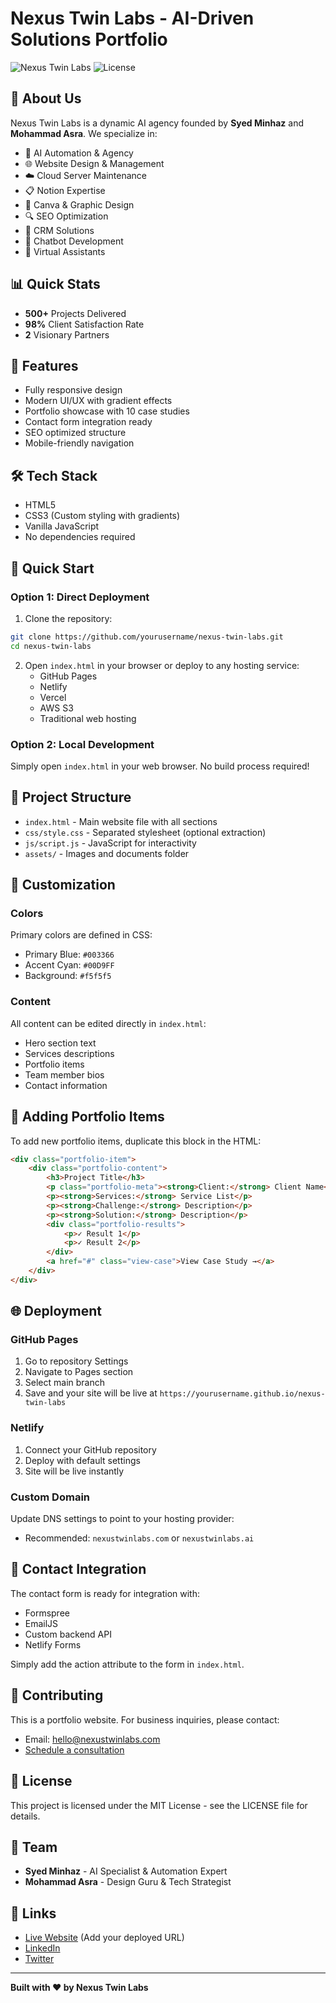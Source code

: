 # Nexus Twin Labs - AI-Driven Solutions Portfolio

![Nexus Twin Labs](https://img.shields.io/badge/Status-Active-success)
![License](https://img.shields.io/badge/License-MIT-blue)

## 🚀 About Us

Nexus Twin Labs is a dynamic AI agency founded by **Syed Minhaz** and **Mohammad Asra**. We specialize in:

- 🤖 AI Automation & Agency
- 🌐 Website Design & Management
- ☁️ Cloud Server Maintenance
- 📋 Notion Expertise
- 🎨 Canva & Graphic Design
- 🔍 SEO Optimization
- 💼 CRM Solutions
- 💬 Chatbot Development
- 🤝 Virtual Assistants

## 📊 Quick Stats

- **500+** Projects Delivered
- **98%** Client Satisfaction Rate
- **2** Visionary Partners

## 🌟 Features

- Fully responsive design
- Modern UI/UX with gradient effects
- Portfolio showcase with 10 case studies
- Contact form integration ready
- SEO optimized structure
- Mobile-friendly navigation

## 🛠️ Tech Stack

- HTML5
- CSS3 (Custom styling with gradients)
- Vanilla JavaScript
- No dependencies required

## 🚀 Quick Start

### Option 1: Direct Deployment

1. Clone the repository:
```bash
git clone https://github.com/yourusername/nexus-twin-labs.git
cd nexus-twin-labs
```

2. Open `index.html` in your browser or deploy to any hosting service:
   - GitHub Pages
   - Netlify
   - Vercel
   - AWS S3
   - Traditional web hosting

### Option 2: Local Development

Simply open `index.html` in your web browser. No build process required!

## 📁 Project Structure

- `index.html` - Main website file with all sections
- `css/style.css` - Separated stylesheet (optional extraction)
- `js/script.js` - JavaScript for interactivity
- `assets/` - Images and documents folder

## 🎨 Customization

### Colors
Primary colors are defined in CSS:
- Primary Blue: `#003366`
- Accent Cyan: `#00D9FF`
- Background: `#f5f5f5`

### Content
All content can be edited directly in `index.html`:
- Hero section text
- Services descriptions
- Portfolio items
- Team member bios
- Contact information

## 📝 Adding Portfolio Items

To add new portfolio items, duplicate this block in the HTML:
```html
<div class="portfolio-item">
    <div class="portfolio-content">
        <h3>Project Title</h3>
        <p class="portfolio-meta"><strong>Client:</strong> Client Name</p>
        <p><strong>Services:</strong> Service List</p>
        <p><strong>Challenge:</strong> Description</p>
        <p><strong>Solution:</strong> Description</p>
        <div class="portfolio-results">
            <p>✓ Result 1</p>
            <p>✓ Result 2</p>
        </div>
        <a href="#" class="view-case">View Case Study →</a>
    </div>
</div>
```

## 🌐 Deployment

### GitHub Pages
1. Go to repository Settings
2. Navigate to Pages section
3. Select main branch
4. Save and your site will be live at `https://yourusername.github.io/nexus-twin-labs`

### Netlify
1. Connect your GitHub repository
2. Deploy with default settings
3. Site will be live instantly

### Custom Domain
Update DNS settings to point to your hosting provider:
- Recommended: `nexustwinlabs.com` or `nexustwinlabs.ai`

## 📧 Contact Integration

The contact form is ready for integration with:
- Formspree
- EmailJS
- Custom backend API
- Netlify Forms

Simply add the action attribute to the form in `index.html`.

## 🤝 Contributing

This is a portfolio website. For business inquiries, please contact:
- Email: hello@nexustwinlabs.com
- [Schedule a consultation](#contact)

## 📄 License

This project is licensed under the MIT License - see the LICENSE file for details.

## 👥 Team

- **Syed Minhaz** - AI Specialist & Automation Expert
- **Mohammad Asra** - Design Guru & Tech Strategist

## 🔗 Links

- [Live Website](#) (Add your deployed URL)
- [LinkedIn](#)
- [Twitter](#)

---

**Built with ❤️ by Nexus Twin Labs**
